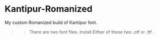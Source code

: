 # Kantipur-Romanized
My custom Romanized build of Kantipur font.
>>There are two font files. Install Either of these two .otf or .ttf .
